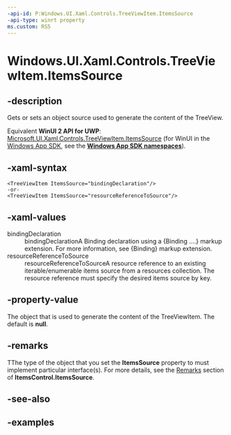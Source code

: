 ```yaml
---
-api-id: P:Windows.UI.Xaml.Controls.TreeViewItem.ItemsSource
-api-type: winrt property
ms.custom: RS5
---
```


<!-- Property syntax.
public object ItemsSource { get;  set; }
-->

# Windows.UI.Xaml.Controls.TreeViewItem.ItemsSource

## -description

Gets or sets an object source used to generate the content of the TreeView.

Equivalent **WinUI 2 API for UWP**: [Microsoft.UI.Xaml.Controls.TreeViewItem.ItemsSource](/windows/winui/api/microsoft.ui.xaml.controls.treeviewitem.itemssource) (for WinUI in the [Windows App SDK](/windows/apps/windows-app-sdk/), see the **[Windows App SDK namespaces](/windows/windows-app-sdk/api/winrt/)**).

## -xaml-syntax

```xaml
<TreeViewItem ItemsSource="bindingDeclaration"/>
-or-
<TreeViewItem ItemsSource="resourceReferenceToSource"/>
```

## -xaml-values

<dl><dt>bindingDeclaration</dt><dd>bindingDeclarationA Binding declaration using a {Binding ....} markup extension. For more information, see {Binding} markup extension.</dd>
<dt>resourceReferenceToSource</dt><dd>resourceReferenceToSourceA resource reference to an existing iterable/enumerable items source from a resources collection. The resource reference must specify the desired items source by key.</dd>
</dl>

## -property-value

The object that is used to generate the content of the TreeViewItem. The default is **null**.

## -remarks

TThe type of the object that you set the **ItemsSource** property to must implement particular interface(s). For more details, see the [Remarks](/uwp/api/windows.ui.xaml.controls.itemscontrol.itemssource#remarks) section of **ItemsControl.ItemsSource**.

## -see-also

## -examples


